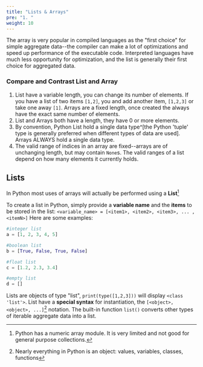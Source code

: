 ```yaml
---
title: "Lists & Arrays"
pre: "1. "
weight: 10
---
```


The array is very popular in compiled languages as the "first choice" for simple aggregate data--the compiler can make a lot of optimizations and speed up performance of the executable code.  Interpreted languages have much less opportunity for optimization, and the list is generally their first choice for aggregated data.

### Compare and Contrast List and Array

1. List have a variable length, you can change its number of elements. If you have a list of two items `[1,2]`, you and add another item, `[1,2,3]` or take one away `[1]`.  Arrays are a fixed length, once created the always have the exact same number of elements.
1. List and Arrays both have a length, they have 0 or more elements.
1. By convention, Python List hold a single data type^[the Python 'tuple' type is generally preferred when different types of data are used].  Arrays ALWAYS hold a single data type.
1. The valid range of indices in an array are fixed--arrays are of unchanging length, but may contain `None`s.  The valid ranges of a list depend on how many elements it currently holds.

## Lists

In Python most uses of arrays will actually be performed using a **List**[^1]

[^1]: Python has a numeric array module. It is very limited and not good for general purpose collections.

To create a list in Python, simply provide a **variable name** and the **items** to be stored in the list:
`<variable_name> = [<item1>, <item2>, <item3>, ... , <itemN>]` 
Here are some examples:

```python
#integer list
a = [1, 2, 3, 4, 5]

#boolean list
b = [True, False, True, False]

#float list
c = [1.2, 2.3, 3.4]

#empty list
d = []
```

Lists are objects of type "list", `print(type([1,2,3]))`  will display `<class 'list'>`.  List have a <b>special syntax</b> for instantiation, the `[<object>, <object>, ...]`[^2] notation.  The built-in function `list()`  converts other types of iterable aggregate data into a list. 

[^2]: Nearly everything in Python is an object: values, variables, classes, functions